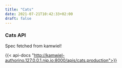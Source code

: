 ```yaml
---
title: "Cats"
date: 2021-07-21T10:42:33+02:00
draft: false
---
```


### Cats API

Spec fetched from kamwiel!

{{< api-docs "http://kamwiel-authorino.127.0.0.1.nip.io:8000/apis/cats.production">}}

